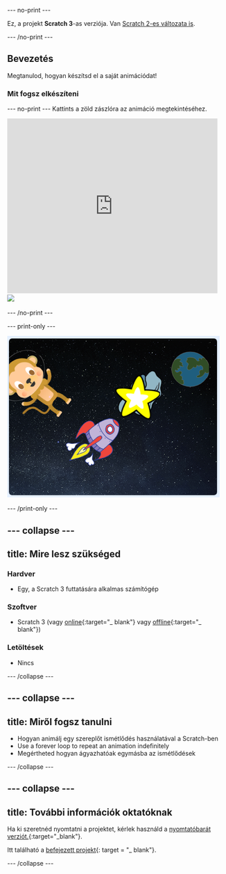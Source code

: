 \--- no-print \---

Ez, a projekt **Scratch 3**-as verziója. Van [Scratch 2-es változata is](https://projects.raspberrypi.org/en/projects/lost-in-space-scratch2).

\--- /no-print \---

## Bevezetés

Megtanulod, hogyan készítsd el a saját animációdat!

### Mit fogsz elkészíteni

\--- no-print \--- Kattints a zöld zászlóra az animáció megtekintéséhez.

<div class="scratch-preview">
  <iframe allowtransparency="true" width="485" height="402" src="https://scratch.mit.edu/projects/embed/276873231/?autostart=false" frameborder="0" scrolling="no"></iframe>
  <img src="images/space-final.png">
</div>

\--- /no-print \---

\--- print-only \---

![Teljes projekt](images/showcase_static.png)

\--- /print-only \---

## \--- collapse \---

## title: Mire lesz szükséged

### Hardver

- Egy, a Scratch 3 futtatására alkalmas számítógép

### Szoftver

- Scratch 3 (vagy [online](http://rpf.io/scratchon){:target="_ blank"} vagy [offline](http://rpf.io/scratchoff){:target="_ blank"})

### Letöltések

- Nincs

\--- /collapse \---

## \--- collapse \---

## title: Miről fogsz tanulni

- Hogyan animálj egy szereplőt ismétlődés használatával a Scratch-ben
- Use a forever loop to repeat an animation indefinitely
- Megértheted hogyan ágyazhatóak egymásba az ismétlődések

\--- /collapse \---

## \--- collapse \---

## title: További információk oktatóknak

Ha ki szeretnéd nyomtatni a projektet, kérlek használd a [nyomtatóbarát verziót.](https://projects.raspberrypi.org/en/projects/lost-in-space/print){:target="_blank"}.

Itt található a [befejezett projekt](http://rpf.io/p/en/lost-in-space-get){: target = "_ blank"}.

\--- /collapse \---